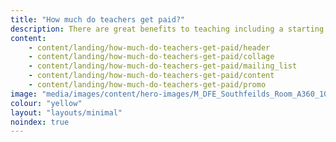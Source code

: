 ```yaml
---
title: "How much do teachers get paid?"
description: There are great benefits to teaching including a starting salary of at least £28k (or higher in London). Learn more about teachers' salaries and other benefits.
content:
    - content/landing/how-much-do-teachers-get-paid/header
    - content/landing/how-much-do-teachers-get-paid/collage
    - content/landing/how-much-do-teachers-get-paid/mailing_list
    - content/landing/how-much-do-teachers-get-paid/content
    - content/landing/how-much-do-teachers-get-paid/promo
image: "media/images/content/hero-images/M_DFE_Southfeilds_Room_A360_10445.jpg"
colour: "yellow"
layout: "layouts/minimal"
noindex: true
---
```

